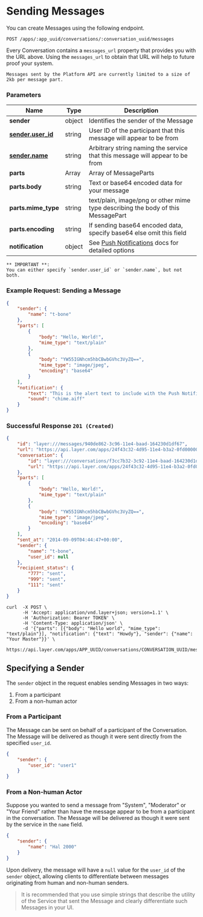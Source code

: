 # Sending Messages

You can create Messages using the following endpoint.

```request
POST /apps/:app_uuid/conversations/:conversation_uuid/messages
```

Every Conversation contains a `messages_url` property that provides you with the URL above.  Using the `messages_url` to obtain that URL will help to future proof your system.

```emphasis
Messages sent by the Platform API are currently limited to a size of 2kb per message part.
```

### Parameters

| Name    | Type |  Description  |
|---------|------|---------------|
| **sender** | object | Identifies the sender of the Message |
| [**sender.user_id**](#warning)  | string | User ID of the participant that this message will appear to be from |
| [**sender.name**](#warning)     | string | Arbitrary string naming the service that this message will appear to be from |
| **parts**           | Array  | Array of MessageParts |
| **parts.body**      | string | Text or base64 encoded data for your message |
| **parts.mime_type** | string | text/plain, image/png or other mime type describing the body of this MessagePart |
| **parts.encoding**  | string | If sending base64 encoded data, specify base64 else omit this field |
| **notification** | object | See [Push Notifications](#notification-customization) docs for detailed options |

<a name="warning"></a>
```emphasis
** IMPORTANT **:
You can either specify `sender.user_id` or `sender.name`, but not both.
```

### Example Request: Sending a Message

```json
{
    "sender": {
        "name": "t-bone"
    },
    "parts": [
        {
            "body": "Hello, World!",
            "mime_type": "text/plain"
        },
        {
            "body": "YW55IGNhcm5hbCBwbGVhc3VyZQ==",
            "mime_type": "image/jpeg",
            "encoding": "base64"
        }
    ],
    "notification": {
        "text": "This is the alert text to include with the Push Notification.",
        "sound": "chime.aiff"
    }
}
```

### Successful Response `201 (Created)`

```json
{
    "id": "layer:///messages/940de862-3c96-11e4-baad-164230d1df67",
    "url": "https://api.layer.com/apps/24f43c32-4d95-11e4-b3a2-0fd00000020d/messages/940de862-3c96-11e4-baad-164230d1df67",
    "conversation": {
        "id": "layer:///conversations/f3cc7b32-3c92-11e4-baad-164230d1df67",
        "url": "https://api.layer.com/apps/24f43c32-4d95-11e4-b3a2-0fd00000020d/conversations/f3cc7b32-3c92-11e4-baad-164230d1df67"
    },
    "parts": [
        {
            "body": "Hello, World!",
            "mime_type": "text/plain"
        },
        {
            "body": "YW55IGNhcm5hbCBwbGVhc3VyZQ==",
            "mime_type": "image/jpeg",
            "encoding": "base64"
        }
    ],
    "sent_at": "2014-09-09T04:44:47+00:00",
    "sender": {
        "name": "t-bone",
        "user_id": null
    },
    "recipient_status": {
        "777": "sent",
        "999": "sent",
        "111": "sent"
    }
}
```

```console
curl  -X POST \
      -H 'Accept: application/vnd.layer+json; version=1.1' \
      -H 'Authorization: Bearer TOKEN' \
      -H 'Content-Type: application/json' \
      -d '{"parts": [{"body": "Hello world", "mime_type": "text/plain"}], "notification": {"text": "Howdy"}, "sender": {"name": "Your Master"}}' \
      https://api.layer.com/apps/APP_UUID/conversations/CONVERSATION_UUID/messages
```

## Specifying a Sender

The `sender` object in the request enables sending Messages in two ways:

1. From a participant
2. From a non-human actor

### From a Participant

The Message can be sent on behalf of a participant of the Conversation. The Message will be delivered as though it were sent directly from the specified `user_id`.

```json
{
    "sender": {
        "user_id": "user1"
    }
}
```

### From a Non-human Actor

Suppose you wanted to send a message from "System", "Moderator" or "Your Friend" rather than have the message appear to be from a participant in the conversation.  The Message will be delivered as though it were sent by the service in the `name` field.

```json
{
    "sender": {
        "name": "Hal 2000"
    }
}
```

Upon delivery, the message will have a `null` value for the `user_id` of the `sender` object, allowing clients to differentiate between messages originating from human and non-human senders.

> It is recommended that you use simple strings that describe the utility of the Service that sent the Message and clearly differentiate such Messages in your UI.
